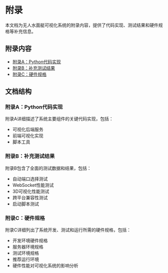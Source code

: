 # 附录

本文档为无人水面艇可视化系统的附录内容，提供了代码实现、测试结果和硬件规格等补充信息。

## 附录内容

- [附录A：Python代码实现](appendix_a_code.md)
- [附录B：补充测试结果](appendix_b_tests.md)
- [附录C：硬件规格](appendix_c_hardware.md)

## 文档结构

### 附录A：Python代码实现

附录A详细描述了系统主要组件的关键代码实现，包括：

- 可视化后端服务
- 前端可视化实现
- 脚本工具

### 附录B：补充测试结果

附录B包含了全面的测试数据和结果，包括：

- 自动端口选择测试
- WebSocket性能测试
- 3D可视化性能测试
- 跨平台兼容性测试
- 启动脚本测试

### 附录C：硬件规格

附录C详细列出了系统开发、测试和运行所需的硬件规格，包括：

- 开发环境硬件规格
- 服务器环境规格
- 测试环境规格
- 推荐运行环境
- 硬件性能对可视化系统的影响分析 
